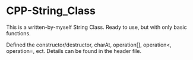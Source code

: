 # CPP-String_Class

This is a written-by-myself String Class. Ready to use, but with only basic functions.

Defined the constructor/destructor, charAt, operation[], operation<, operation=, ect. Details can be found in the header file.
